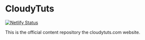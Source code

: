# CloudyTuts
[![Netlify Status](https://api.netlify.com/api/v1/badges/6c35f51e-51c1-493c-8dfe-eb11705061e4/deploy-status)](https://app.netlify.com/sites/cloudytuts/deploys)

This is the official content repository the cloudytuts.com website.